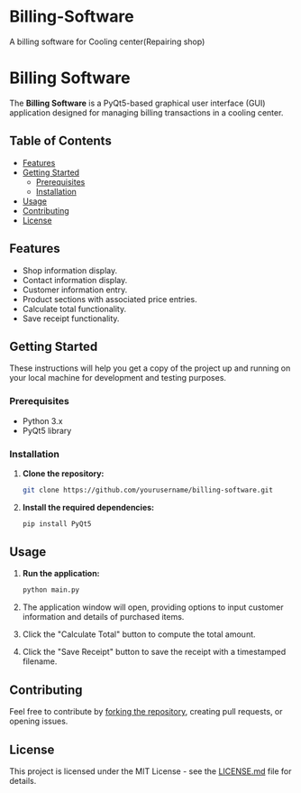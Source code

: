 # Billing-Software
A billing software for Cooling center(Repairing shop)
# Billing Software

The **Billing Software** is a PyQt5-based graphical user interface (GUI) application designed for managing billing transactions in a cooling center.

## Table of Contents

- [Features](#features)
- [Getting Started](#getting-started)
  - [Prerequisites](#prerequisites)
  - [Installation](#installation)
- [Usage](#usage)
- [Contributing](#contributing)
- [License](#license)

## Features

- Shop information display.
- Contact information display.
- Customer information entry.
- Product sections with associated price entries.
- Calculate total functionality.
- Save receipt functionality.

## Getting Started

These instructions will help you get a copy of the project up and running on your local machine for development and testing purposes.

### Prerequisites

- Python 3.x
- PyQt5 library

### Installation

1. **Clone the repository:**

    ```bash
    git clone https://github.com/yourusername/billing-software.git
    ```

2. **Install the required dependencies:**

    ```bash
    pip install PyQt5
    ```

## Usage

1. **Run the application:**

    ```bash
    python main.py
    ```

2. The application window will open, providing options to input customer information and details of purchased items.

3. Click the "Calculate Total" button to compute the total amount.

4. Click the "Save Receipt" button to save the receipt with a timestamped filename.

## Contributing

Feel free to contribute by [forking the repository](https://github.com/yourusername/billing-software/fork), creating pull requests, or opening issues.

## License

This project is licensed under the MIT License - see the [LICENSE.md](LICENSE.md) file for details.
